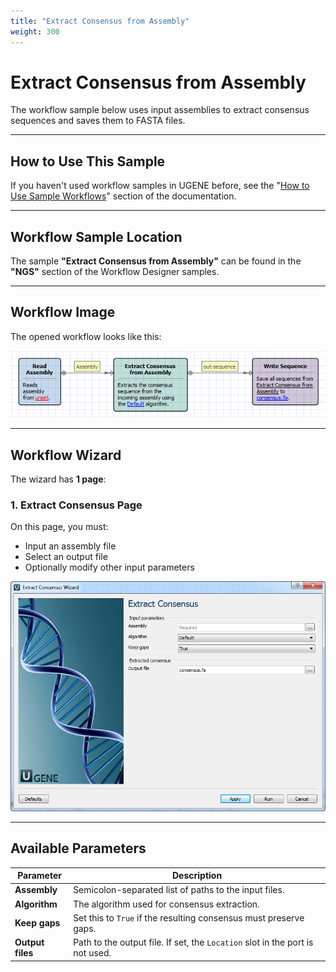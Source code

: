 ```yaml
---  
title: "Extract Consensus from Assembly"  
weight: 300  
---  
```


# Extract Consensus from Assembly  

The workflow sample below uses input assemblies to extract consensus sequences and saves them to FASTA files.  

---  

## How to Use This Sample  

If you haven't used workflow samples in UGENE before, see the "[How to Use Sample Workflows](../../introduction/how-to-use-sample-workflows)" section of the documentation.  

---  

## Workflow Sample Location  

The sample **"Extract Consensus from Assembly"** can be found in the **"NGS"** section of the Workflow Designer samples.  

---  

## Workflow Image  

The opened workflow looks like this:  

![](/images/65930342/65930343.png)  

---  

## Workflow Wizard  

The wizard has **1 page**:  

### 1. Extract Consensus Page  

On this page, you must:  

- Input an assembly file  
- Select an output file  
- Optionally modify other input parameters  

![](/images/65930342/65930344.png)  

---  

## Available Parameters  

| **Parameter**    | **Description**                                                               |  
|------------------|-------------------------------------------------------------------------------|  
| **Assembly**     | Semicolon-separated list of paths to the input files.                         |  
| **Algorithm**    | The algorithm used for consensus extraction.                                  |  
| **Keep gaps**    | Set this to `True` if the resulting consensus must preserve gaps.             |  
| **Output files** | Path to the output file. If set, the `Location` slot in the port is not used. |  